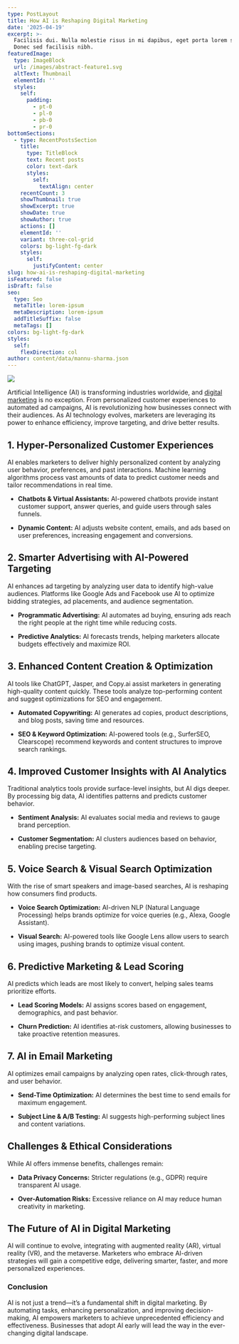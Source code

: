 ```yaml
---
type: PostLayout
title: How AI is Reshaping Digital Marketing
date: '2025-04-19'
excerpt: >-
  Facilisis dui. Nulla molestie risus in mi dapibus, eget porta lorem semper.
  Donec sed facilisis nibh.
featuredImage:
  type: ImageBlock
  url: /images/abstract-feature1.svg
  altText: Thumbnail
  elementId: ''
  styles:
    self:
      padding:
        - pt-0
        - pl-0
        - pb-0
        - pr-0
bottomSections:
  - type: RecentPostsSection
    title:
      type: TitleBlock
      text: Recent posts
      color: text-dark
      styles:
        self:
          textAlign: center
    recentCount: 3
    showThumbnail: true
    showExcerpt: true
    showDate: true
    showAuthor: true
    actions: []
    elementId: ''
    variant: three-col-grid
    colors: bg-light-fg-dark
    styles:
      self:
        justifyContent: center
slug: how-ai-is-reshaping-digital-marketing
isFeatured: false
isDraft: false
seo:
  type: Seo
  metaTitle: lorem-ipsum
  metaDescription: lorem-ipsum
  addTitleSuffix: false
  metaTags: []
colors: bg-light-fg-dark
styles:
  self:
    flexDirection: col
author: content/data/mannu-sharma.json
---
```

![](/images/acgdigitalmarketing%201.png)

Artificial Intelligence (AI) is transforming industries worldwide, and [digital marketing](https://www.digitalmarketing.com) is no exception. From personalized customer experiences to automated ad campaigns, AI is revolutionizing how businesses connect with their audiences. As AI technology evolves, marketers are leveraging its power to enhance efficiency, improve targeting, and drive better results.

## **1. Hyper-Personalized Customer Experiences**

AI enables marketers to deliver highly personalized content by analyzing user behavior, preferences, and past interactions. Machine learning algorithms process vast amounts of data to predict customer needs and tailor recommendations in real time.

*   **Chatbots & Virtual Assistants:** AI-powered chatbots provide instant customer support, answer queries, and guide users through sales funnels.

*   **Dynamic Content:** AI adjusts website content, emails, and ads based on user preferences, increasing engagement and conversions.

## **2. Smarter Advertising with AI-Powered Targeting**

AI enhances ad targeting by analyzing user data to identify high-value audiences. Platforms like Google Ads and Facebook use AI to optimize bidding strategies, ad placements, and audience segmentation.

*   **Programmatic Advertising:** AI automates ad buying, ensuring ads reach the right people at the right time while reducing costs.

*   **Predictive Analytics:** AI forecasts trends, helping marketers allocate budgets effectively and maximize ROI.

## **3. Enhanced Content Creation & Optimization**

AI tools like ChatGPT, Jasper, and Copy.ai assist marketers in generating high-quality content quickly. These tools analyze top-performing content and suggest optimizations for SEO and engagement.

*   **Automated Copywriting:** AI generates ad copies, product descriptions, and blog posts, saving time and resources.

*   **SEO & Keyword Optimization:** AI-powered tools (e.g., SurferSEO, Clearscope) recommend keywords and content structures to improve search rankings.

## **4. Improved Customer Insights with AI Analytics**

Traditional analytics tools provide surface-level insights, but AI digs deeper. By processing big data, AI identifies patterns and predicts customer behavior.

*   **Sentiment Analysis:** AI evaluates social media and reviews to gauge brand perception.

*   **Customer Segmentation:** AI clusters audiences based on behavior, enabling precise targeting.

## **5. Voice Search & Visual Search Optimization**

With the rise of smart speakers and image-based searches, AI is reshaping how consumers find products.

*   **Voice Search Optimization:** AI-driven NLP (Natural Language Processing) helps brands optimize for voice queries (e.g., Alexa, Google Assistant).

*   **Visual Search:** AI-powered tools like Google Lens allow users to search using images, pushing brands to optimize visual content.

## **6. Predictive Marketing & Lead Scoring**

AI predicts which leads are most likely to convert, helping sales teams prioritize efforts.

*   **Lead Scoring Models:** AI assigns scores based on engagement, demographics, and past behavior.

*   **Churn Prediction:** AI identifies at-risk customers, allowing businesses to take proactive retention measures.

## **7. AI in Email Marketing**

AI optimizes email campaigns by analyzing open rates, click-through rates, and user behavior.

*   **Send-Time Optimization:** AI determines the best time to send emails for maximum engagement.

*   **Subject Line & A/B Testing:** AI suggests high-performing subject lines and content variations.

## **Challenges & Ethical Considerations**

While AI offers immense benefits, challenges remain:

*   **Data Privacy Concerns:** Stricter regulations (e.g., GDPR) require transparent AI usage.

*   **Over-Automation Risks:** Excessive reliance on AI may reduce human creativity in marketing.

## **The Future of AI in Digital Marketing**

AI will continue to evolve, integrating with augmented reality (AR), virtual reality (VR), and the metaverse. Marketers who embrace AI-driven strategies will gain a competitive edge, delivering smarter, faster, and more personalized experiences.

### **Conclusion**

AI is not just a trend—it’s a fundamental shift in digital marketing. By automating tasks, enhancing personalization, and improving decision-making, AI empowers marketers to achieve unprecedented efficiency and effectiveness. Businesses that adopt AI early will lead the way in the ever-changing digital landscape.

